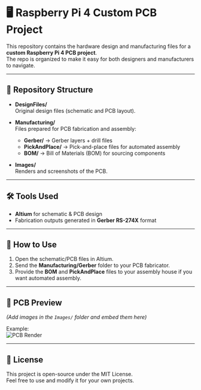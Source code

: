 # 🖥️ Raspberry Pi 4 Custom PCB Project

This repository contains the hardware design and manufacturing files for a **custom Raspberry Pi 4 PCB project**.  
The repo is organized to make it easy for both designers and manufacturers to navigate.

---

## 📂 Repository Structure

- **DesignFiles/**  
  Original design files (schematic and PCB layout).

- **Manufacturing/**  
  Files prepared for PCB fabrication and assembly:  
  - **Gerber/** → Gerber layers + drill files  
  - **PickAndPlace/** → Pick-and-place files for automated assembly  
  - **BOM/** → Bill of Materials (BOM) for sourcing components  

- **Images/**  
  Renders and screenshots of the PCB.

---

## 🛠️ Tools Used
- **Altium** for schematic & PCB design  
- Fabrication outputs generated in **Gerber RS-274X** format  

---

## 🚀 How to Use
1. Open the schematic/PCB files in Altium.  
2. Send the **Manufacturing/Gerber** folder to your PCB fabricator.  
3. Provide the **BOM** and **PickAndPlace** files to your assembly house if you want automated assembly.  

---

## 📸 PCB Preview
*(Add images in the `Images/` folder and embed them here)*

Example:  
![PCB Render](Images/raspberry%20pi%204.png)

---

## 📜 License
This project is open-source under the MIT License.  
Feel free to use and modify it for your own projects.
